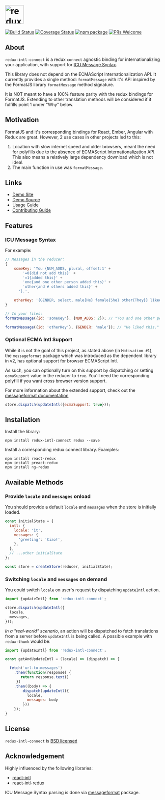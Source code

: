 # <img src="https://yeojz.github.io/redux-intl-connect/static/media/icon-with-text.0f6ad008.svg" alt="redux-intl-connect" height="60" />

[![Build Status][build-badge]][build-link]
[![Coverage Status][coveralls-badge]][coveralls-link]
[![npm package][npm-badge]][npm-link]
[![PRs Welcome][pr-welcome-badge]][pr-welcome-badge]

## About
`redux-intl-connect` is a redux `connect` agnostic binding for internationalizing your application, with support for [ICU Message Syntax](http://userguide.icu-project.org/formatparse/messages).

This library does not depend on the ECMAScript Internationalization API. It currently provides a single method: `formatMessage` with it's API inspired by the FormatJS library `formatMessage` method signature.

It is NOT meant to have a 100% feature parity with the redux bindings for FormatJS. Extending to other translation methods will be considered if it fulfills point 1 under "Why" below.

## Motivation
FormatJS and it's corresponding bindings for React, Ember, Angular with Redux are great. However, 2 use cases in other projects led to this:

 1. Location with slow internet speed and older browsers, meant the need for polyfills due to the absence of ECMAScript Internationalization API. This also means a relatively large dependency download which is not ideal.
 1. The main function in use was `formatMessage`.

## Links

 - [Demo Site](https://yeojz.github.io/redux-intl-connect)
 - [Demo Source](https://github.com/yeojz/redux-intl-connect/tree/master/site)
 - [Usage Guide](./docs/react.md)
 - [Contributing Guide](./CONTRIBUTING.md)

## Features

### ICU Message Syntax

For example:

```js
// Messages in the reducer:
{
    someKey: 'You {NUM_ADDS, plural, offset:1' +
        '=0{did not add this}' +
        '=1{added this}' +
        'one{and one other person added this}' +
        'other{and # others added this}' +
      '}.',

    otherKey: '{GENDER, select, male{He} female{She} other{They}} liked this.'
}

// In your files:
formatMessage({id: 'someKey'}, {NUM_ADDS: 2}); // "You and one other person added this."

formatMessage({id: 'otherKey'}, {GENDER: 'male'}); // "He liked this."
```

### Optional ECMA Intl Support

While it is not the goal of this project, as stated above (in `Motivation #1`), the `messageformat` package which was introduced as the dependent library in v2, has optional support for browser ECMAScript Intl.

As such, you can optionally turn on this support by dispatching or setting `ecmaSupport` value in the reducer to `true`. You'll need the corresponding polyfill if you want cross browser version support.

For more information about the extended support, check out the [messageformat documentation](https://messageformat.github.io/guide/)

```js
store.dispatch(updateIntl({ecmaSupport: true}));
```

## Installation

Install the library:

```
npm install redux-intl-connect redux --save
```

Install a corresponding redux connect library. Examples:

```
npm install react-redux
npm install preact-redux
npm install ng-redux
```

## Available Methods

### Provide `locale` and `messages` onload

You should provide a default `locale` and `messages` when the store is initially loaded.

```js
const initialState = {
  intl: {
    locale: 'it',
    messages: {
      'greeting': 'Ciao!',
    },
  },
  // ...other initialState
};

const store = createStore(reducer, initialState);
```

### Switching `locale` and `messages` on demand

You could switch `locale` on user's request by dispatching `updateIntl` action.

```js
import {updateIntl} from 'redux-intl-connect';

store.dispatch(updateIntl({
  locale,
  messages,
}));
```

*In a "real-world" scenario*, an action will be dispatched to fetch translations from a server before `updateIntl` is being called. A possible example with `redux-thunk` would be:

```js
import {updateIntl} from 'redux-intl-connect';

const getAndUpdateIntl = (locale) => (dispatch) => {

  fetch('url-to-messages')
    .then(function(response) {
       return response.text()
     })
    .then((body) => {
        dispatch(updateIntl({
          locale,
          messages: body
        }))
    });
}
```

## License

`redux-intl-connect` is [BSD licensed](./LICENSE)

## Acknowledgement

Highly influenced by the following libraries:

- [react-intl](https://github.com/yahoo/react-intl)
- [react-intl-redux](https://github.com/ratson/react-intl-redux)

ICU Message Syntax parsing is done via [messageformat](https://github.com/messageformat/messageformat.js) package.

[npm-badge]: https://img.shields.io/npm/v/redux-intl-connect.svg?style=flat-square
[npm-link]: https://www.npmjs.com/package/redux-intl-connect

[build-badge]: https://img.shields.io/travis/yeojz/redux-intl-connect.svg?style=flat-square
[build-link]: https://travis-ci.org/yeojz/redux-intl-connect

[coveralls-badge]: https://img.shields.io/coveralls/yeojz/redux-intl-connect.svg?style=flat-square
[coveralls-link]: https://coveralls.io/github/yeojz/redux-intl-connect

[pr-welcome-badge]: https://img.shields.io/badge/PRs-Welcome-ff69b4.svg?style=flat-square
[pr-welcome-link]: https://github.com/yeojz/redux-intl-connect/blob/master/CONTRIBUTING.md
